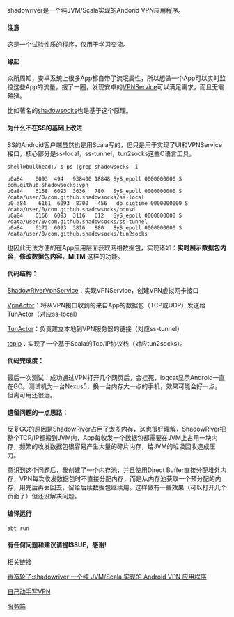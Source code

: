 shadowriver是一个纯JVM/Scala实现的Andorid VPN应用程序。

#### 注意
这是一个试验性质的程序，仅用于学习交流。

#### 缘起

众所周知，安卓系统上很多App都自带了流氓属性，所以想做一个App可以实时监控这些App的流量，搜了一圈，发现安卓的[VPNService](https://developer.android.com/reference/android/net/VpnService.html)可以满足需求，而且无需越狱。

比如著名的[shadowsocks](https://github.com/shadowsocks/shadowsocks-android)也是基于这个原理。

#### 为什么不在SS的基础上改进

SS的Android客户端虽然也是用Scala写的，但只是用于实现了UI和VPNService接口，核心部分是ss-local，ss-tunnel，tun2socks这些C语言工具。

    shell@bullhead:/ $ ps |grep shadowsocks -i

    u0a84    6093  494   938400 18848 SyS_epoll 0000000000 S com.github.shadowsocks:vpn
    u0a84    6158  6093  3636   780   SyS_epoll 0000000000 S /data/user/0/com.github.shadowsocks/ss-local
    u0_a84    6161  6093  8700   456   do_sigtime 0000000000 S /data/user/0/com.github.shadowsocks/pdnsd
    u0a84    6166  6093  3116   612   SyS_epoll 0000000000 S /data/user/0/com.github.shadowsocks/ss-tunnel
    u0a84    6172  6093  3816   880   SyS_epoll 0000000000 S /data/user/0/com.github.shadowsocks/tun2socks

也因此无法方便的在App应用层面获取网络数据包，实现诸如：**实时展示数据包内容**，**修改数据包内容**，**MITM** 这样的功能。

#### 代码结构：

[ShadowRiverVpnService](https://github.com/wuhx/shadowriver/blob/master/src/main/scala/ShadowRiverVpnService.scala)：实现VPNService，创建VPN虚拟网卡接口

[VpnActor](https://github.com/wuhx/shadowriver/blob/master/src/main/scala/actor/VpnActor.scala)：将从VPN接口收到的来自App的数据包（TCP或UDP）发送给TunActor（对应ss-local）

[TunActor](https://github.com/wuhx/shadowriver/blob/master/src/main/scala/actor/TunActor.scala)：负责建立本地到VPN服务器的链接（对应ss-tunnel）

[tcpip](https://github.com/wuhx/shadowriver/tree/master/src/main/scala/tcpip)：实现了一个基于Scala的Tcp/IP协议栈（对应tun2socks）。


#### 代码完成度：

最后一次测试：成功通过VPN打开几个网页后，会挂死，logcat显示Android一直在GC。测试机为一台Nexus5，换一台内存大一点的手机，效果可能会好一点。但离可用还很远。


#### 遗留问题的一点思路：

反复GC的原因是ShadowRiver占用了太多内存，这也很好理解，ShadowRiver把整个TCP/IP都搬到JVM内，App每收发一个数据包都需要在JVM上占用一块内存，频繁的收发数据包很容易产生大量的碎片内存，给JVM的垃圾回收造成压力。

意识到这个问题后，我创建了一个[内存池](https://github.com/wuhx/shadowriver/blob/master/src/main/scala/actor/DirectByteBufferPool.scala)，并且使用Direct Buffer直接分配堆外内存，VPN每次收发数据包时不直接分配内存，而是从内存池获取一个预分配的内存，用完后再丢回去，留给后续数据包继续用。这样做有一些效果（可以打开几个页面了）但还没解决问题。

#### 编译运行

`sbt run`

#### 有任何问题和建议请提ISSUE，感谢!

相关链接

[再造轮子:shadowriver 一个纯 JVM/Scala 实现的 Android VPN 应用程序](https://www.v2ex.com/t/360413)

[自己动手写VPN](http://xun.im/2016/06/02/write-your-own-vpn/)

[服务端](https://github.com/wuhx/vpnfromscratch-server)
